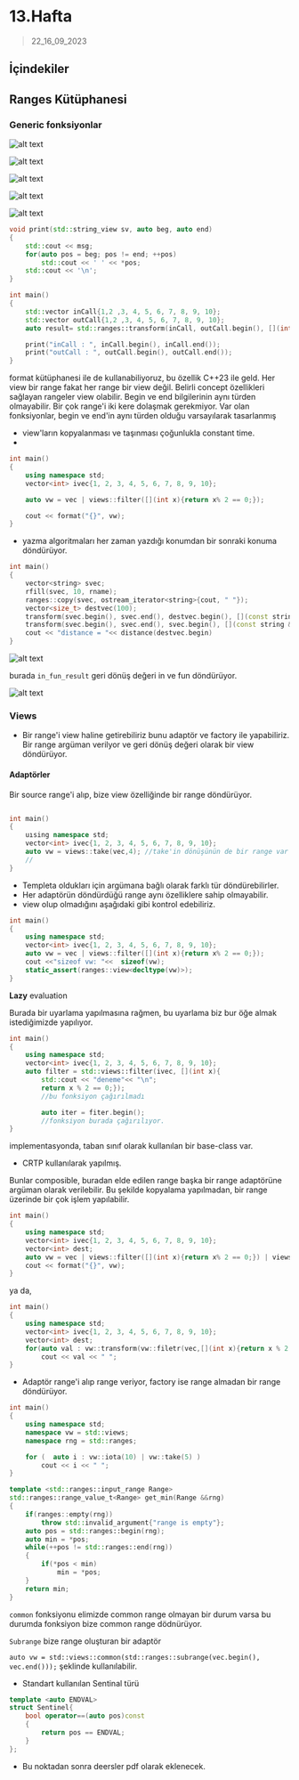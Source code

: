 # 13.Hafta

> 22_16_09_2023

## İçindekiler

## Ranges Kütüphanesi

### Generic fonksiyonlar

![alt text](res/16_image.png)

![alt text](res/16_image-1.png)

![alt text](res/16_image-2.png)

![alt text](res/16_image-3.png)

![alt text](res/16_image-4.png)

```c++
void print(std::string_view sv, auto beg, auto end)
{
    std::cout << msg;
    for(auto pos = beg; pos != end; ++pos)
        std::cout << ' ' << *pos;
    std::cout << '\n';
}

int main()
{
    std::vector inCall{1,2 ,3, 4, 5, 6, 7, 8, 9, 10};
    std::vector outCall{1,2 ,3, 4, 5, 6, 7, 8, 9, 10};
    auto result= std::ranges::transform(inCall, outCall.begin(), [](int x){return x * x;});

    print("inCall : ", inCall.begin(), inCall.end());
    print("outCall : ", outCall.begin(), outCall.end());
}
```

format kütüphanesi ile de kullanabiliyoruz, bu özellik C++23 ile geld. Her view bir range fakat her range bir view değil. Belirli concept özellikleri sağlayan rangeler view olabilir. Begin ve end bilgilerinin aynı türden olmayabilir. Bir çok range'i iki kere dolaşmak gerekmiyor. Var olan fonksiyonlar, begin ve end'in aynı türden olduğu varsayılarak tasarlanmış

- view'ların kopyalanması ve taşınması çoğunlukla constant time.
-

```cpp
int main()
{
    using namespace std;
    vector<int> ivec{1, 2, 3, 4, 5, 6, 7, 8, 9, 10};

    auto vw = vec | views::filter([](int x){return x% 2 == 0;});

    cout << format("{}", vw);  
}
```

- yazma algoritmaları her zaman yazdığı konumdan bir sonraki konuma döndürüyor.

```cpp
int main()
{
    vector<string> svec;
    rfill(svec, 10, rname);
    ranges::copy(svec, ostream_iterator<string>{cout, " "});
    vector<size_t> destvec(100);
    transform(svec.begin(), svec.end(), destvec.begin(), [](const string &s){return s.size();});
    transform(svec.begin(), svec.end(), svec.begin(), [](const string &s){return s+"can";});//şeklinde svec'i de değiştirebiliriz.
    cout << "distance = "<< distance(destvec.begin) 
}
```

![alt text](17_image.png)

burada `in_fun_result` geri dönüş değeri in ve fun döndürüyor.

![alt text](image.png)

### Views

- Bir range'i view haline getirebiliriz bunu adaptör ve factory ile yapabiliriz. Bir range argüman verilyor ve geri dönüş değeri olarak bir view döndürüyor.

#### Adaptörler

Bir source range'i alıp, bize view özelliğinde bir range döndürüyor.

```cpp

int main()
{
    uısing namespace std;
    vector<int> ivec{1, 2, 3, 4, 5, 6, 7, 8, 9, 10};
    auto vw = views::take(vec,4); //take'in dönüşünün de bir range var ve bunu doğrudan kullanabiliriz. Fakat
    // 
}
```

- Templeta oldukları için argümana bağlı olarak farklı tür döndürebilirler.
- Her adaptörün döndürdüğü range aynı özelliklere sahip olmayabilir.
- view olup olmadığını aşağıdaki gibi kontrol edebiliriz.

```cpp
int main()
{
    using namespace std;
    vector<int> ivec{1, 2, 3, 4, 5, 6, 7, 8, 9, 10};
    auto vw = vec | views::filter([](int x){return x% 2 == 0;});
    cout <<"sizeof vw: "<<  sizeof(vw);
    static_assert(ranges::view<decltype(vw)>);
}
```

**Lazy** evaluation

Burada bir uyarlama yapılmasına rağmen, bu uyarlama biz bur öğe almak istediğimizde yapılıyor.

```c++
int main()
{
    using namespace std;
    vector<int> ivec{1, 2, 3, 4, 5, 6, 7, 8, 9, 10};
    auto filter = std::views::filter(ivec, [](int x){
        std::cout << "deneme"<< "\n";
        return x % 2 == 0;});
        //bu fonksiyon çağırılmadı

        auto iter = fiter.begin();
        //fonksiyon burada çağırılıyor.
}
```

implementasyonda, taban sınıf olarak kullanılan bir base-class var.

- CRTP kullanılarak yapılmış.

Bunlar composible, buradan elde edilen range başka bir range adaptörüne argüman olarak verilebilir. Bu şekilde kopyalama yapılmadan, bir range üzerinde bir çok işlem yapılabilir.

```cpp
int main()
{
    using namespace std;
    vector<int> ivec{1, 2, 3, 4, 5, 6, 7, 8, 9, 10};
    vector<int> dest;
    auto vw = vec | views::filter([](int x){return x% 2 == 0;}) | views::transform([](int x){return x * x;});
    cout << format("{}", vw);
}
```

ya da,

```c++
int main()
{
    using namespace std;
    vector<int> ivec{1, 2, 3, 4, 5, 6, 7, 8, 9, 10};
    vector<int> dest;
    for(auto val : vw::transform(vw::filetr(vec,[](int x){return x % 2 == 0;}), [](int x){return x * x;}))
        cout << val << " ";
}
```

- Adaptör range'i alıp range veriyor, factory ise range almadan bir range döndürüyor.

```cpp
int main()
{
    using namespace std;
    namespace vw = std::views;
    namespace rng = std::ranges;

    for (  auto i : vw::iota(10) | vw::take(5) )
        cout << i << " ";
}
```

```cpp
template <std::ranges::input_range Range>
std::ranges::range_value_t<Range> get_min(Range &&rng)
{
    if(ranges::empty(rng))
        throw std::invalid_argument{"range is empty"};
    auto pos = std::ranges::begin(rng);
    auto min = *pos;
    while(++pos != std::ranges::end(rng))
    {
        if(*pos < min)
            min = *pos;
    }
    return min;   
}
```

`common` fonksiyonu elimizde common range olmayan bir durum varsa bu durumda fonksiyon bize common range dödnürüyor.

`Subrange` bize range oluşturan bir adaptör

`auto vw = std::views::common(std::ranges::subrange(vec.begin(), vec.end()));` şeklinde kullanılabilir.

- Standart kullanılan Sentinal türü

```cpp
template <auto ENDVAL>
struct Sentinel{
    bool operator==(auto pos)const
    {
        return pos == ENDVAL;
    }
};
```

- Bu noktadan sonra deersler pdf olarak eklenecek.